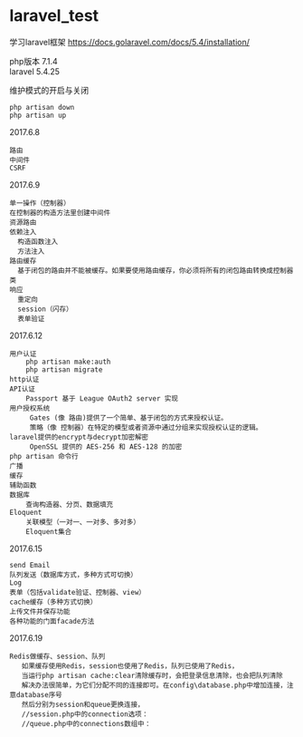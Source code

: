 # laravel_test
学习laravel框架
https://docs.golaravel.com/docs/5.4/installation/

php版本 7.1.4
<br>
laravel 5.4.25
<br>


维护模式的开启与关闭

    php artisan down
    php artisan up
       
2017.6.8

    路由
    中间件
    CSRF
    
2017.6.9

    单一操作（控制器）
    在控制器的构造方法里创建中间件
    资源路由
    依赖注入
      构造函数注入
      方法注入
    路由缓存
      基于闭包的路由并不能被缓存。如果要使用路由缓存，你必须将所有的闭包路由转换成控制器类
    响应
      重定向
      session（闪存）
      表单验证

2017.6.12
    
    用户认证
        php artisan make:auth
        php artisan migrate
    http认证
    API认证
        Passport 基于 League OAuth2 server 实现
    用户授权系统
         Gates (像 路由)提供了一个简单、基于闭包的方式来授权认证。
         策略（像 控制器）在特定的模型或者资源中通过分组来实现授权认证的逻辑。
    laravel提供的encrypt与decrypt加密解密
         OpenSSL 提供的 AES-256 和 AES-128 的加密
    php artisan 命令行
    广播
    缓存
    辅助函数
    数据库
        查询构造器、分页、数据填充
    Eloquent
        关联模型（一对一、一对多、多对多）
        Eloquent集合
        
2017.6.15
    
    send Email
    队列发送（数据库方式，多种方式可切换）
    Log
    表单（包括validate验证、控制器、view）
    cache缓存（多种方式切换）
    上传文件并保存功能
    各种功能的门面facade方法
    
2017.6.19
    
    Redis做缓存、session、队列
       如果缓存使用Redis，session也使用了Redis，队列已使用了Redis，
       当运行php artisan cache:clear清除缓存时，会把登录信息清除，也会把队列清除
       解决办法很简单，为它们分配不同的连接即可。在config\database.php中增加连接，注意database序号
       然后分别为session和queue更换连接，
       //session.php中的connection选项：
       //queue.php中的connections数组中：

    